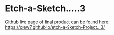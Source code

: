# Etch-a-Sketch.....3

Github live page of final product can be found here: https://crew7.github.io/etch-a-Sketch-Project...3/